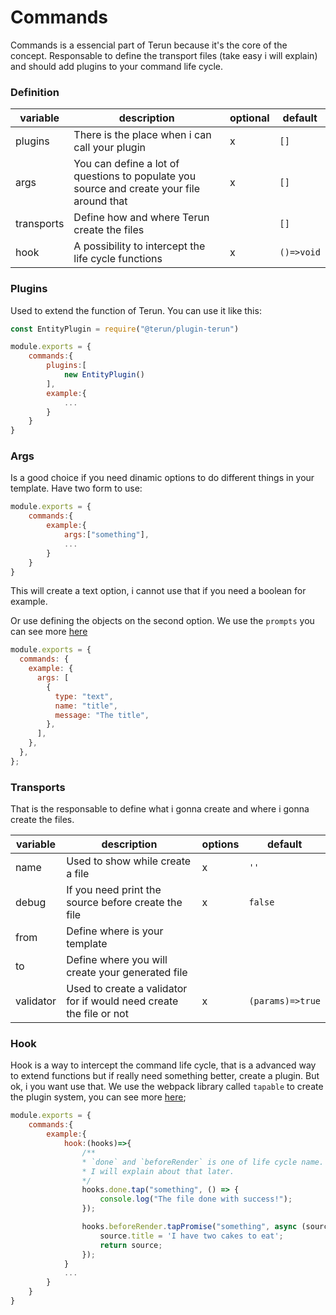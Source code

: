 # Commands

Commands is a essencial part of Terun because it's the core of the concept. Responsable to define the transport files (take easy i will explain) and should add plugins to your command life cycle.

### Definition

| variable   | description                                                                               | optional | default    |
| ---------- | ----------------------------------------------------------------------------------------- | -------- | ---------- |
| plugins    | There is the place when i can call your plugin                                            | x        | `[]`       |
| args       | You can define a lot of questions to populate you source and create your file around that | x        | `[]`       |
| transports | Define how and where Terun create the files                                               |          | `[]`       |
| hook       | A possibility to intercept the life cycle functions                                       | x        | `()=>void` |

### Plugins

Used to extend the function of Terun. You can use it like this:

```js
const EntityPlugin = require("@terun/plugin-terun")

module.exports = {
    commands:{
        plugins:[
            new EntityPlugin()
        ],
        example:{
            ...
        }
    }
}
```

### Args

Is a good choice if you need dinamic options to do different things in your template. Have two form to use:

```js
module.exports = {
    commands:{
        example:{
            args:["something"],
            ...
        }
    }
}
```

This will create a text option, i cannot use that if you need a boolean for example.

Or use defining the objects on the second option. We use the `prompts` you can see more [here](https://github.com/terkelg/prompts)

```js
module.exports = {
  commands: {
    example: {
      args: [
        {
          type: "text",
          name: "title",
          message: "The title",
        },
      ],
    },
  },
};
```

### Transports

That is the responsable to define what i gonna create and where i gonna create the files.

| variable  | description                                                         | options | default          |
| --------- | ------------------------------------------------------------------- | ------- | ---------------- |
| name      | Used to show while create a file                                    | x       | `''`             |
| debug     | If you need print the source before create the file                 | x       | `false`          |
| from      | Define where is your template                                       |         |                  |
| to        | Define where you will create your generated file                    |         |                  |
| validator | Used to create a validator for if would need create the file or not | x       | `(params)=>true` |

### Hook

Hook is a way to intercept the command life cycle, that is a advanced way to extend functions but if really need something better, create a plugin. But ok, i you want use that. We use the webpack library called `tapable` to create the plugin system, you can see more [here](https://github.com/webpack/tapable);

```js
module.exports = {
    commands:{
        example:{
            hook:(hooks)=>{
                /**
                * `done` and `beforeRender` is one of life cycle name.
                * I will explain about that later.
                */
                hooks.done.tap("something", () => {
                    console.log("The file done with success!");
                });

                hooks.beforeRender.tapPromise("something", async (source, transport, compiler) => {
                    source.title = 'I have two cakes to eat';
                    return source;
                });
            }
            ...
        }
    }
}
```
